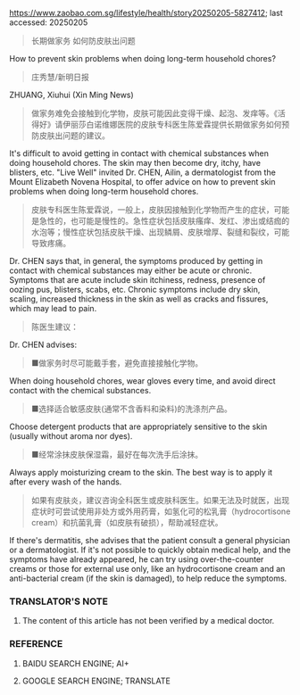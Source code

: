 https://www.zaobao.com.sg/lifestyle/health/story20250205-5827412; last accessed: 20250205

> 长期做家务 如何防皮肤出问题

How to prevent skin problems when doing long-term household chores?

> 庄秀慧/新明日报

ZHUANG, Xiuhui (Xin Ming News)

> 做家务难免会接触到化学物，皮肤可能因此变得干燥、起泡、发痒等。《活得好》请伊丽莎白诺维娜医院的皮肤专科医生陈爱霖提供长期做家务如何预防皮肤出问题的建议。

It's difficult to avoid getting in contact with chemical substances when doing household chores. The skin may then become dry, itchy, have blisters, etc. "Live Well" invited Dr. CHEN, Ailin, a dermatologist from the Mount Elizabeth Novena Hospital, to offer advice on how to prevent skin problems when doing long-term household chores.

> 皮肤专科医生陈爱霖说，一般上，皮肤因接触到化学物而产生的症状，可能是急性的，也可能是慢性的。急性症状包括皮肤瘙痒、发红、渗出或结痂的水泡等；慢性症状包括皮肤干燥、出现鳞屑、皮肤增厚、裂缝和裂纹，可能导致疼痛。

Dr. CHEN says that, in general, the symptoms produced by getting in contact with chemical substances may either be acute or chronic. Symptoms that are acute include skin itchiness, redness, presence of oozing pus, blisters, scabs, etc. Chronic symptoms include dry skin, scaling, increased thickness in the skin as well as cracks and fissures, which may lead to pain.

> 陈医生建议： 

Dr. CHEN advises:

> ■做家务时尽可能戴手套，避免直接接触化学物。

When doing household chores, wear gloves every time, and avoid direct contact with the chemical substances.

> ■选择适合敏感皮肤(通常不含香料和染料)的洗涤剂产品。

Choose detergent products that are appropriately sensitive to the skin (usually without aroma nor dyes).

> ■经常涂抹皮肤保湿霜，最好在每次洗手后涂抹。 

Always apply moisturizing cream to the skin. The best way is to apply it after every wash of the hands.

> 如果有皮肤炎，建议咨询全科医生或皮肤科医生。如果无法及时就医，出现症状时可尝试使用非处方或外用药膏，如氢化可的松乳膏（hydrocortisone cream）和抗菌乳膏（如皮肤有破损），帮助减轻症状。

If there's dermatitis, she advises that the patient consult a general physician or a dermatologist. If it's not possible to quickly obtain medical help, and the symptoms have already appeared, he can try using over-the-counter creams or those for external use only, like an hydrocortisone cream and an anti-bacterial cream (if the skin is damaged), to help reduce the symptoms.

### TRANSLATOR'S NOTE

1) The content of this article has not been verified by a medical doctor.

### REFERENCE

1) BAIDU SEARCH ENGINE; AI+

2) GOOGLE SEARCH ENGINE; TRANSLATE